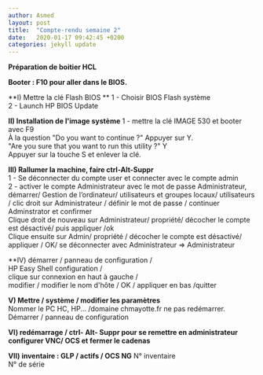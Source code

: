 ```yaml
---
author: Asmed
layout: post
title:  "Compte-rendu semaine 2"
date:   2020-01-17 09:42:45 +0200
categories: jekyll update
---
```


**Préparation de boitier HCL**

**Booter : F10 pour aller dans le BIOS.**

**I) Mettre la clé Flash BIOS  **
1 - Choisir BIOS Flash système  
2 - Launch HP BIOS Update  

**II) Installation de l'image système**
1 - mettre la clé IMAGE 530 et booter avec F9  
À la question "Do you want to continue ?" Appuyer sur Y.  
"Are you sure that you want to run this utility ?" Y  
Appuyer sur la touche S et enlever la clé.  

**III) Rallumer la machine, faire ctrl-Alt-Suppr**  
1 - Se déconnecter du compte user et connecter avec le compte admin  
2 - activer le compte Administrateur avec le mot de passe Administrateur, démarrer/ Gestion de l’ordinateur/ utilisateurs et groupes   locaux/ utilisateurs / clic droit sur Administrateur / définir le mot de passe / continuer Adminstrator et confirmer  
Clique droit de nouveau sur Administrateur/ propriété/ décocher le compte est désactivé/ puis appliquer /ok  
Clique ensuite sur Admin/ propriété / décocher le compte est désactivé/ appliquer / OK/ se déconnecter avec Administrateur =>  Administrateur  

**IV) démarrer / panneau de configuration /  
HP Easy Shell configuration /  
clique sur connexion en haut à gauche /  
modifier / modifier le nom d'hôte / OK / appliquer en bas /quitter  

**V) Mettre / système / modifier les paramètres**  
Nommer le PC HC, HP... /domaine chmayotte.fr ne pas redémarrer.  
Démarrer / panneau de configuration  

**VI) redémarrage / ctrl- Alt- Suppr pour se remettre en administrateur configurer VNC/ OCS et fermer le cadenas**  

**VII) inventaire : GLP / actifs / OCS NG**
N° inventaire  
N° de série  



